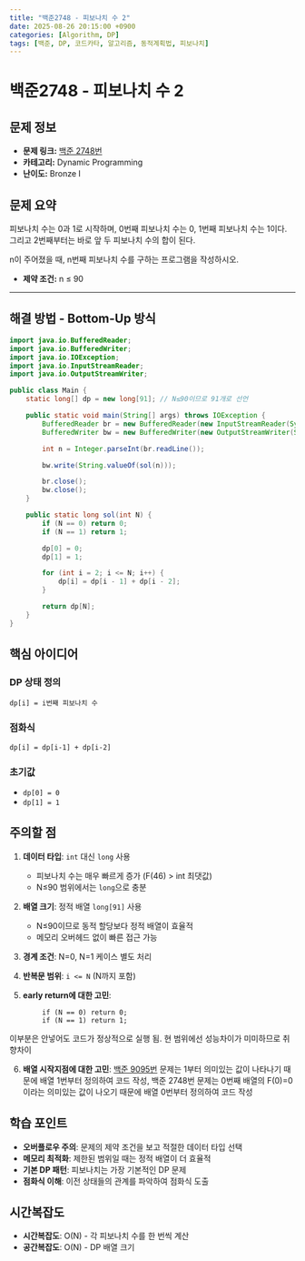 ```yaml
---
title: "백준2748 - 피보나치 수 2"
date: 2025-08-26 20:15:00 +0900
categories: [Algorithm, DP]
tags: [백준, DP, 코드카타, 알고리즘, 동적계획법, 피보나치]
---
```


# 백준2748 - 피보나치 수 2

## 문제 정보
- **문제 링크:** [백준 2748번](https://www.acmicpc.net/problem/2748)
- **카테고리:** Dynamic Programming
- **난이도:** Bronze I

## 문제 요약
피보나치 수는 0과 1로 시작하며, 0번째 피보나치 수는 0, 1번째 피보나치 수는 1이다. 그리고 2번째부터는 바로 앞 두 피보나치 수의 합이 된다.

n이 주어졌을 때, n번째 피보나치 수를 구하는 프로그램을 작성하시오.

- **제약 조건:** n ≤ 90

---

## 해결 방법 - Bottom-Up 방식

```java
import java.io.BufferedReader;
import java.io.BufferedWriter;
import java.io.IOException;
import java.io.InputStreamReader;
import java.io.OutputStreamWriter;

public class Main {
    static long[] dp = new long[91]; // N≤90이므로 91개로 선언

    public static void main(String[] args) throws IOException {
        BufferedReader br = new BufferedReader(new InputStreamReader(System.in));
        BufferedWriter bw = new BufferedWriter(new OutputStreamWriter(System.out));

        int n = Integer.parseInt(br.readLine());

        bw.write(String.valueOf(sol(n)));

        br.close();
        bw.close();
    }

    public static long sol(int N) {
        if (N == 0) return 0;
        if (N == 1) return 1;

        dp[0] = 0;
        dp[1] = 1;

        for (int i = 2; i <= N; i++) {
            dp[i] = dp[i - 1] + dp[i - 2];
        }

        return dp[N];
    }
}
```

## 핵심 아이디어

### DP 상태 정의
`dp[i] = i번째 피보나치 수`

### 점화식
```
dp[i] = dp[i-1] + dp[i-2]
```

### 초기값
- `dp[0] = 0`
- `dp[1] = 1`

## 주의할 점

1. **데이터 타입**: `int` 대신 `long` 사용
   - 피보나치 수는 매우 빠르게 증가 (F(46) > int 최댓값)
   - N≤90 범위에서는 `long`으로 충분

2. **배열 크기**: 정적 배열 `long[91]` 사용
   - N≤90이므로 동적 할당보다 정적 배열이 효율적
   - 메모리 오버헤드 없이 빠른 접근 가능

3. **경계 조건**: N=0, N=1 케이스 별도 처리

4. **반복문 범위**: `i <= N` (N까지 포함)

5. **early return에 대한 고민**: 

```
        if (N == 0) return 0;
        if (N == 1) return 1;
```
이부분은 안넣어도 코드가 정상적으로 실행 됨. 현 범위에선 성능차이가 미미하므로 취향차이

6. **배열 시작지점에 대한 고민**: [백준 9095번](2025-08-25-code-kata.md) 문제는 1부터 의미있는 값이 나타나기 때문에 배열 1번부터 정의하여 코드 작성, 백준 2748번 문제는 0번째 배열의 F(0)=0이라는 의미있는 값이 나오기 때문에 배열 0번부터 정의하여 코드 작성


## 학습 포인트

- **오버플로우 주의**: 문제의 제약 조건을 보고 적절한 데이터 타입 선택
- **메모리 최적화**: 제한된 범위일 때는 정적 배열이 더 효율적
- **기본 DP 패턴**: 피보나치는 가장 기본적인 DP 문제
- **점화식 이해**: 이전 상태들의 관계를 파악하여 점화식 도출

## 시간복잡도
- **시간복잡도**: O(N) - 각 피보나치 수를 한 번씩 계산
- **공간복잡도**: O(N) - DP 배열 크기